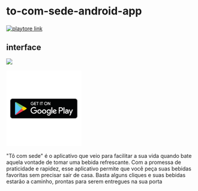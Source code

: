 # to-com-sede-android-app

<a href="https://play.google.com/store/apps/details?id=com.ipsoft.tocomsede" target="blank"><img align="center"
            src="https://PlayBadges.pavi2410.me/badge/full?id=com.ipsoft.tocomsede"
            alt="playtore link"  /></a>

            
## interface 
<img src=https://github.com/ipirangad3v/to-com-sede-android-app/blob/main/screenshots/tocomsede.gif height=590/>

<a href="https://play.google.com/store/apps/details?id=com.ipsoft.tocomsede"><img src="https://github.com/AnthoniIP/Biblie/blob/master/screenshots/playstore.png" alt="Download on play store" width="200"></a>

"Tô com sede" é o aplicativo que veio para facilitar a sua vida quando bate aquela vontade de tomar uma bebida refrescante. Com a promessa de praticidade e rapidez, esse aplicativo permite que você peça suas bebidas favoritas sem precisar sair de casa. Basta alguns cliques e suas bebidas estarão a caminho, prontas para serem entregues na sua porta

